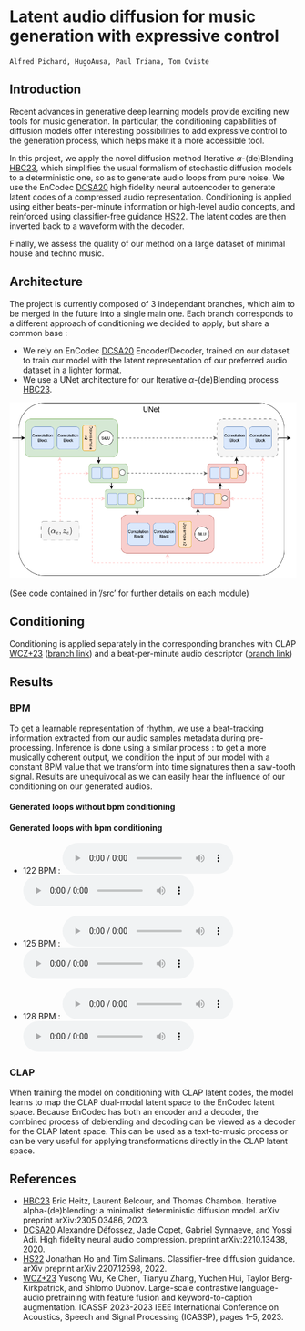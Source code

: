 # Latent audio diffusion for music generation with expressive control
    Alfred Pichard, HugoAusa, Paul Triana, Tom Oviste

## Introduction
Recent advances in generative deep learning models provide exciting new tools for music generation. In particular, the conditioning capabilities of diffusion models offer interesting possibilities to add expressive control to the generation process, which helps make it a more accessible tool. 

In this project, we apply the novel diffusion method Iterative $\alpha$-(de)Blending [HBC23](https://arxiv.org/abs/2305.03486), which simplifies the usual formalism of stochastic diffusion models to a deterministic one, so as to generate audio loops from pure noise. We use the EnCodec [DCSA20](https://arxiv.org/abs/2210.13438) high fidelity neural autoencoder to generate latent codes of a compressed audio representation. Conditioning is applied using either beats-per-minute information or high-level audio concepts, and reinforced using classifier-free guidance [HS22](https://arxiv.org/abs/2207.12598). The latent codes are then inverted back to a waveform with the decoder. 

Finally, we assess the quality of our method on a large dataset of minimal house and techno music.

## Architecture
The project is currently composed of 3 independant branches, which aim to be merged in the future into a single main one. Each branch corresponds to a different approach of conditioning we decided to apply, but share a common base :
  - We rely on EnCodec [DCSA20](https://arxiv.org/abs/2210.13438) Encoder/Decoder, trained on our dataset to train our model with the latent representation of our preferred audio dataset in a lighter format.
  - We use a UNet architecture for our Iterative $\alpha$-(de)Blending process [HBC23](https://arxiv.org/abs/2305.03486).
  
![UNet architecture png](resources/figures/UNet.png)

(See code contained in ’/src’ for further details on each module)

## Conditioning
Conditioning is applied separately in the corresponding branches with CLAP [WCZ+23](https://arxiv.org/abs/2211.06687) ([branch link](https://github.com/AlfredPichard/LADMG/tree/clap)) and a beat-per-minute audio descriptor ([branch link](https://github.com/AlfredPichard/LADMG/tree/bpm_conditioning))

## Results
### BPM
To get a learnable representation of rhythm, we use a beat-tracking information extracted from our audio samples metadata during pre-processing. Inference is done using a similar process : to get a more musically coherent output, we condition the input of our model with a constant BPM value that we transform into time signatures then a saw-tooth signal. Results are unequivocal as we can easily hear the influence of our conditioning on our generated audios.

#### Generated loops without bpm conditioning

<audio src="resources/audios/generated_1_no_bpm.wav" title="N0_BPM"></audio>

#### Generated loops with bpm conditioning 

- 122 BPM :
<audio src="resources/audios/generated_audio_1_122bpm.m4a" controls title="122_BPM_1"></audio>
<audio src="resources/audios/generated_audio_9_122bpm.m4a" controls title="122_BPM_2"></audio>

- 125 BPM : 
<audio src="resources/audios/generated_audio_3_125bpm.m4a" controls title="125_BPM_1"></audio>
<audio src="resources/audios/generated_audio_6_125bpm.m4a" controls title="125_BPM_2"></audio>

- 128 BPM :
<audio src="resources/audios/generated_audio_4_128bpm.m4a" controls title="128_BPM_1"></audio>
<audio src="resources/audios/generated_audio_5_128bpm.m4a" controls title="128_BPM_2"></audio>


### CLAP
When training the model on conditioning with CLAP latent codes, the model learns to map the CLAP dual-modal latent space to the EnCodec latent space. Because EnCodec has both an encoder and a decoder, the combined process of deblending and decoding can be viewed as a decoder for the CLAP latent space. This can be used as a text-to-music process or can be very useful for applying transformations directly in the CLAP latent space.


## References
 - [HBC23](https://arxiv.org/abs/2305.03486) Eric Heitz, Laurent Belcour, and Thomas Chambon. Iterative alpha-(de)blending: a minimalist deterministic diffusion model. arXiv preprint arXiv:2305.03486, 2023.
 - [DCSA20](https://arxiv.org/abs/2210.13438) Alexandre Défossez, Jade Copet, Gabriel Synnaeve, and Yossi Adi. High fidelity neural audio compression. preprint arXiv:2210.13438, 2020.
 - [HS22](https://arxiv.org/abs/2207.12598) Jonathan Ho and Tim Salimans. Classifier-free diffusion guidance. arXiv preprint arXiv:2207.12598, 2022.
 - [WCZ+23](https://arxiv.org/abs/2211.06687) Yusong Wu, Ke Chen, Tianyu Zhang, Yuchen Hui, Taylor Berg-Kirkpatrick, and Shlomo Dubnov. Large-scale contrastive language-audio pretraining with feature fusion and keyword-to-caption augmentation. ICASSP 2023-2023 IEEE International Conference on Acoustics, Speech and Signal Processing (ICASSP), pages 1–5, 2023.
